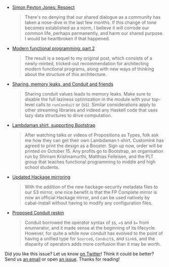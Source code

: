 -   [Simon Peyton Jones: Respect](https://mail.haskell.org/pipermail/haskell/2016-September/024995.html)

    > There's no denying that our shared dialogue as a community has taken a nose-dive in the last few months. If this change of tone becomes established as a norm, I believe it will corrode our common life, perhaps permanently, and harm our shared purpose. I would be heartbroken if that happened.

-   [Modern functional programming: part 2](http://degoes.net/articles/modern-fp-part-2)

    > The result is a sequel to my original post, which consists of a newly-minted, tricked-out recommendation for architecting modern functional programs, along with new ways of thinking about the structure of this architecture.

-   [Sharing, memory leaks, and Conduit and friends](https://www.well-typed.com/blog/2016/09/sharing-conduit/)

    > Sharing conduit values leads to memory leaks. Make sure to disable the full laziness optimization in the module with your top-level calls to `runConduit` or (`$$`). Similar considerations apply to other streaming libraries and indeed any Haskell code that uses lazy data structures to drive computation.

-   [Lambdaman shirt, supporting Bootstrap](https://wadler.blogspot.com/2016/09/lambdaman-supporting-bootstrap.html)

    > After watching talks or videos of Propositions as Types, folk ask me how they can get their own Lambdaman t-shirt. CustomInk has agreed to print the design as a Booster. Sign up now, order will be printed on October 15. Any profits go to Bootstrap, an organisation run by Shriram Krishnamurthi, Matthias Felleisen, and the PLT group that teaches functional programming to middle and high school students.

-   [Updated Hackage mirroring](https://www.fpcomplete.com/blog/2016/09/updated-hackage-mirroring)

    > With the addition of the new hackage-security metadata files to our S3 mirror, one nice benefit is that the FP Complete mirror is now an official Hackage mirror, and can be used natively by cabal-install without having to modify any configuration files.

-   [Proposed Conduit reskin](http://www.snoyman.com/blog/2016/09/proposed-conduit-reskin)

    > Conduit borrowed the operator syntax of `$$`, `=$` and `$=` from enumerator, and it made sense at the beginning of its lifecycle. However, for quite a while now conduit has evolved to the point of having a unified type for `Source`s, `Conduit`s, and `Sink`s, and the disparity of operators adds more confusion than it may be worth.

Did you like this issue?
Let us know [on Twitter](https://twitter.com/haskellweekly)!
Think it could be better?
Send us [an email](info@haskellweekly.news) or open [an issue](https://github.com/haskellweekly/haskellweekly.github.io/issues/new).
Thanks for reading!
